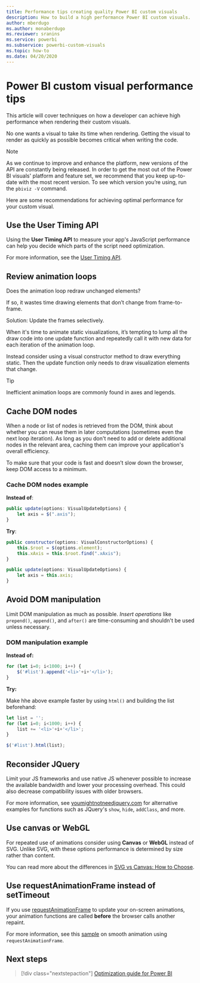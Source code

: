 ```yaml
---
title: Performance tips creating quality Power BI custom visuals
description: How to build a high performance Power BI custom visuals.
author: mberdugo
ms.author: monaberdugo
ms.reviewer: sranins
ms.service: powerbi
ms.subservice: powerbi-custom-visuals
ms.topic: how-to
ms.date: 04/20/2020
---
```

# Power BI custom visual performance tips

This article will cover techniques on how a developer can achieve high performance when rendering their custom visuals.

No one wants a visual to take its time when rendering. Getting the visual to render as quickly as possible becomes critical when writing the code.

> [!NOTE]
> As we continue to improve and enhance the platform, new versions of the API are constantly being released. In order to get the most out of the Power BI visuals' platform and feature set, we recommend that you keep up-to-date with the most recent version. To see which version you’re using, run the `pbiviz -V` command.

Here are some recommendations for achieving optimal performance for your custom visual.

## Use the User Timing API

Using the **User Timing API** to measure your app's JavaScript performance can help you decide which parts of the script need optimization.

For more information, see the [User Timing API](https://msdn.microsoft.com/library/hh772738(v=vs.85).aspx).

## Review animation loops

Does the animation loop redraw unchanged elements?

 If so, it wastes time drawing elements that don’t change from frame-to-frame.

Solution: Update the frames selectively.

When it's time to animate static visualizations, it’s tempting to lump all the draw code into one update function and repeatedly call it with new data for each iteration of the animation loop.

Instead consider using a visual constructor method to draw everything static. Then the update function only needs to draw visualization elements that change.

   > [!TIP]
   > Inefficient animation loops are commonly found in axes and legends.

## Cache DOM nodes

When a node or list of nodes is retrieved from the DOM, think about whether you can reuse them in later computations (sometimes even the next loop iteration). As long as you don't need to add or delete additional nodes in the relevant area, caching them can improve your application's overall efficiency.

To make sure that your code is fast and doesn’t slow down the browser, keep DOM access to a minimum.

### Cache DOM nodes example

**Instead of**:

   ```javascript
   public update(options: VisualUpdateOptions) { 
       let axis = $(".axis"); 
   }
   ```

**Try**:

   ```javascript
   public constructor(options: VisualConstructorOptions) { 
       this.$root = $(options.element); 
       this.xAxis = this.$root.find(".xAxis"); 
   } 
 
   public update(options: VisualUpdateOptions) { 
       let axis = this.axis; 
   }
   ```

## Avoid DOM manipulation

Limit DOM manipulation as much as possible.  *Insert operations* like `prepend()`, `append()`, and `after()` are time-consuming and shouldn't be used unless necessary.

### DOM manipulation example

**Instead of:**

  ```javascript
  for (let i=0; i<1000; i++) { 
      $('#list').append('<li>'+i+'</li>');
  }
  ```

**Try:**

Make hhe above example faster by using `html()` and building the list beforehand:

  ```javascript
  let list = ''; 
  for (let i=0; i<1000; i++) { 
      list += '<li>'+i+'</li>'; 
  } 

  $('#list').html(list); 
  ```

## Reconsider JQuery

Limit your JS frameworks and use native JS whenever possible to increase the available bandwidth and lower your processing overhead. This could also decrease compatibility issues with older browsers.

For more information, see [youmightnotneedjquery.com](http://youmightnotneedjquery.com/) for alternative examples for functions such as JQuery's `show`, `hide`, `addClass`, and more.  

## Use canvas or WebGL

For repeated use of animations consider using **Canvas** or **WebGL** instead of SVG. Unlike SVG, with these options performance is determined by size rather than content.

You can read more about the differences in [SVG vs Canvas: How to Choose](/previous-versions/windows/internet-explorer/ie-developer/samples/gg193983(v=vs.85)).

## Use requestAnimationFrame instead of setTimeout

If you use [requestAnimationFrame](https://www.w3.org/TR/animation-timing/) to update your on-screen animations, your animation functions are called **before** the browser calls another repaint.

For more information, see this [sample](https://testdrive-archive.azurewebsites.net/Graphics/RequestAnimationFrame/Default.html) on smooth animation using `requestAnimationFrame`.

## Next steps

>[!div class="nextstepaction"]
>[Optimization guide for Power BI](../../guidance/power-bi-optimization.md)
